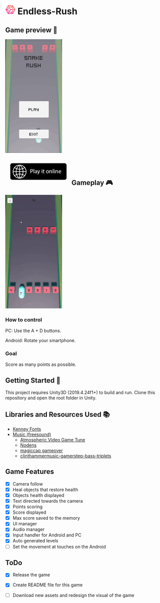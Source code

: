# [![Game Logo](GitHub/logo/transparent-cube-icon-32.PNG)](https://github.com/Matvei-Fadeev/Endless-Rush) Endless-Rush

## Game preview :movie_camera:
![Game Preview](GitHub/gifs/preview.gif)

[<img alt='Play it online' align="left" src='GitHub/badges/play-online-badge.png' width="180px" style="padding:15px"/><br /><br />](https://simmer.io/@Krecker/snake-rush "Play it online")

## Gameplay :video_game:

![Game Preview](GitHub/gifs/gameplay.gif)

### How to control
PC: Use the A + D buttons.

Android: Rotate your smartphone.

### Goal

Score as many points as possible.

## Getting Started :traffic_light:
This project requires Unity3D (2019.4.24f1+) to build and run. Clone this repository and open the root folder in Unity.

## Libraries and Resources Used :books:

* [Kenney Fonts](https://www.kenney.nl/assets/kenney-fonts)
* [Music (freesound)](https://freesound.org/)
  * [Atmospheric Video Game Tune](https://freesound.org/people/SRJA_Gaming/sounds/545392/)
  * [Nodens](https://freesound.org/people/axtoncrolley/sounds/172707/)
  * [magiccap gameover](https://freesound.org/people/vanceparley/sounds/412082/)
  * [clinthammermusic-gamerstep-bass-triplets](https://freesound.org/people/Clinthammer/sounds/179511/)

## Game Features
- [X] Camera follow
- [X] Heal objects that restore health
- [X] Objects health displayed
- [X] Text directed towards the camera
- [X] Points scoring
- [X] Score displayed
- [X] Max score saved to the memory
- [X] UI manager
- [X] Audio manager
- [X] Input handler for Android and PC
- [X] Auto generated levels
- [ ] Set the movement at touches on the Android

## ToDo
- [X] Release the game
- [X] Create README file for this game

- [ ] Download new assets and redesign the visual of the game
